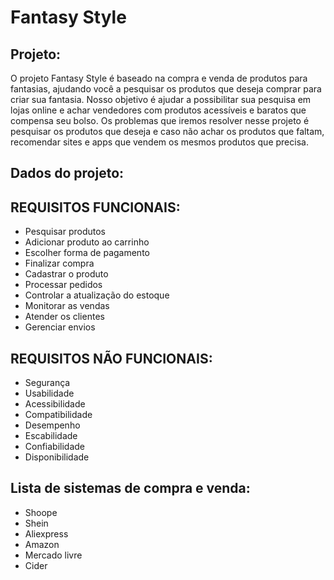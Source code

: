 # Fantasy Style

## Projeto:

 O projeto Fantasy Style é baseado na compra e venda de produtos para fantasias, ajudando você a pesquisar os produtos que deseja
comprar para criar sua fantasia.
Nosso objetivo é ajudar a possibilitar sua pesquisa em lojas online e achar vendedores com produtos acessíveis e baratos
que compensa seu bolso.
Os problemas que iremos resolver nesse projeto é pesquisar os produtos que deseja e caso não achar os produtos que faltam, recomendar sites e apps que vendem os mesmos produtos que precisa.


## Dados do projeto:

## REQUISITOS FUNCIONAIS: 

* Pesquisar produtos
* Adicionar produto ao carrinho
* Escolher forma de pagamento
* Finalizar compra
* Cadastrar o produto
* Processar pedidos
* Controlar a atualização do estoque
* Monitorar as vendas
* Atender os clientes
* Gerenciar envios


## REQUISITOS NÃO FUNCIONAIS:

* Segurança
* Usabilidade
* Acessibilidade
* Compatibilidade
* Desempenho
* Escabilidade
* Confiabilidade
* Disponibilidade

## Lista de sistemas de compra e venda:

* Shoope
* Shein
* Aliexpress
* Amazon
* Mercado livre
* Cider
